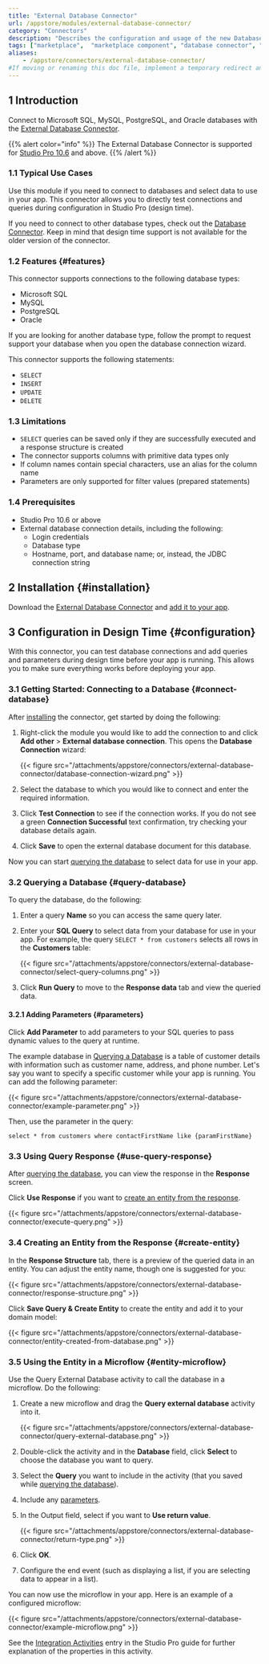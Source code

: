 ```yaml
---
title: "External Database Connector"
url: /appstore/modules/external-database-connector/
category: "Connectors"
description: "Describes the configuration and usage of the new Database connector, which incorporates your external data directly in your Mendix app."
tags: ["marketplace",  "marketplace component", "database connector", "mendix 10", "studio pro 10", "query", "mssql", "mysql", "postgresql", "oracle", "new"]
aliases:
    - /appstore/connectors/external-database-connector/
#If moving or renaming this doc file, implement a temporary redirect and let the respective team know they should update the URL in the product. See Mapping to Products for more details. 
---
```


## 1 Introduction

Connect to Microsoft SQL, MySQL, PostgreSQL, and Oracle databases with the [External Database Connector](https://marketplace.mendix.com/link/component/219862).

{{% alert color="info" %}}
The External Database Connector is supported for [Studio Pro 10.6](/releasenotes/studio-pro/10.6/) and above.
{{% /alert %}}

### 1.1 Typical Use Cases

Use this module if you need to connect to databases and select data to use in your app. This connector allows you to directly test connections and queries during configuration in Studio Pro (design time). 

If you need to connect to other database types, check out the [Database Connector](/appstore/connectors/database-connector/). Keep in mind that design time support is not available for the older version of the connector.

### 1.2 Features {#features}

This connector supports connections to the following database types:

* Microsoft SQL
* MySQL
* PostgreSQL
* Oracle

If you are looking for another database type, follow the prompt to request support your database when you open the database connection wizard.

This connector supports the following statements:

* `SELECT`
* `INSERT` 
* `UPDATE`
* `DELETE`

### 1.3 Limitations 

* `SELECT` queries can be saved only if they are successfully executed and a response structure is created
* The connector supports columns with primitive data types only
* If column names contain special characters, use an alias for the column name
* Parameters are only supported for filter values (prepared statements)

### 1.4 Prerequisites

* Studio Pro 10.6 or above
* External database connection details, including the following:
    * Login credentials
    * Database type
    * Hostname, port, and database name; or, instead, the JDBC connection string

## 2 Installation {#installation}

Download the [External Database Connector](https://marketplace.mendix.com/link/component/219862) and [add it to your app](/appstore/overview/use-content/).

## 3 Configuration in Design Time {#configuration}

With this connector, you can test database connections and add queries and parameters during design time before your app is running. This allows you to make sure everything works before deploying your app.

### 3.1 Getting Started: Connecting to a Database {#connect-database}

After [installing](#installation) the connector, get started by doing the following:

1. Right-click the module you would like to add the connection to and click **Add other** > **External database connection**. This opens the **Database Connection** wizard:

    {{< figure src="/attachments/appstore/connectors/external-database-connector/database-connection-wizard.png" >}}

2. Select the database to which you would like to connect and enter the required information.

3. Click **Test Connection** to see if the connection works. If you do not see a green **Connection Successful** text confirmation, try checking your database details again.

4. Click **Save** to open the external database document for this database.

Now you can start [querying the database](#query-database) to select data for use in your app.

### 3.2 Querying a Database {#query-database}

To query the database, do the following:

1. Enter a query **Name** so you can access the same query later.
2. Enter your **SQL Query** to select data from your database for use in your app. For example, the query `SELECT * from customers` selects all rows in the **Customers** table:

    {{< figure src="/attachments/appstore/connectors/external-database-connector/select-query-columns.png" >}}
   
3. Click **Run Query** to move to the **Response data** tab and view the queried data.

#### 3.2.1 Adding Parameters {#parameters}

Click **Add Parameter** to add parameters to your SQL queries to pass dynamic values to the query at runtime. 

The example database in [Querying a Database](#query-database) is a table of customer details with information such as customer name, address, and phone number. Let's say you want to specify a specific customer while your app is running. You can add the following parameter:

{{< figure src="/attachments/appstore/connectors/external-database-connector/example-parameter.png" >}}

Then, use the parameter in the query:

`select * from customers where contactFirstName like {paramFirstName}`

### 3.3 Using Query Response {#use-query-response}

After [querying the database](#query-database), you can view the response in the **Response** screen. 

Click **Use Response** if you want to [create an entity from the response](#create-entity).

{{< figure src="/attachments/appstore/connectors/external-database-connector/execute-query.png" >}}

### 3.4 Creating an Entity from the Response {#create-entity}

In the **Response Structure** tab, there is a preview of the queried data in an entity. You can adjust the entity name, though one is suggested for you:

{{< figure src="/attachments/appstore/connectors/external-database-connector/response-structure.png" >}}

Click **Save Query & Create Entity** to create the entity and add it to your domain model:

{{< figure src="/attachments/appstore/connectors/external-database-connector/entity-created-from-database.png" >}}

### 3.5 Using the Entity in a Microflow {#entity-microflow}

Use the Query External Database activity to call the database in a microflow. Do the following:

1. Create a new microflow and drag the **Query external database** activity into it.

    {{< figure src="/attachments/appstore/connectors/external-database-connector/query-external-database.png" >}}

2. Double-click the activity and in the **Database** field, click **Select** to choose the database you want to query.
3. Select the **Query** you want to include in the activity (that you saved while [querying the database](#query-database)).
4. Include any [parameters](#parameters).
5. In the Output field, select if you want to **Use return value**.

    {{< figure src="/attachments/appstore/connectors/external-database-connector/return-type.png" >}}

6. Click **OK**.
7. Configure the end event (such as displaying a list, if you are selecting data to appear in a list). 

You can now use the microflow in your app. Here is an example of a configured microflow:

{{< figure src="/attachments/appstore/connectors/external-database-connector/example-microflow.png" >}}

See the [Integration Activities](/refguide/integration-activities/) entry in the Studio Pro guide for further explanation of the properties in this activity.
